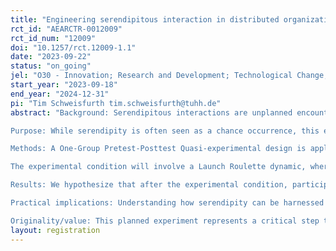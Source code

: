 ```yaml
---
title: "Engineering serendipitous interaction in distributed organizations"
rct_id: "AEARCTR-0012009"
rct_id_num: "12009"
doi: "10.1257/rct.12009-1.1"
date: "2023-09-22"
status: "on_going"
jel: "O30 - Innovation; Research and Development; Technological Change; Intellectual Property Rights: General / O31 Innovation and Invention: Processes and Incentives / O32 - Management of Technological Innovation and R&D"
start_year: "2023-09-18"
end_year: "2024-12-31"
pi: "Tim Schweisfurth tim.schweisfurth@tuhh.de"
abstract: "Background: Serendipitous interactions are unplanned encounters between people that can lead to new ideas and insights. They have been shown to be beneficial for collaboration and innovation in a variety of settings, including workplaces, schools, and communities. On the other hand, innovation has long been recognized as a key driver of progress in various domains, and the role of collaboration in fostering innovation is well-established.
Purpose: While serendipity is often seen as a chance occurrence, this experiment seeks to explore whether it can be intentionally promoted within a controlled environment to enhance collaborative behavior and innovation outcomes. Therefore, the main goal of the study is to measure the potential influence of serendipitous interactions on individuals' willingness to collaborate for innovation.
Methods: A One-Group Pretest-Posttest Quasi-experimental design is applied, where participants are randomly assigned, variables are measure before and after the treatment and no control group is considered. 30 individuals will be randomly recruited from “Tempowerk”, a Hamburg-based technology park, with more than 800 employees working in 100 small and medium-sized companies. 
The experimental condition will involve a Launch Roulette dynamic, where participants will be invited to a luncheon and then randomly assigned among tables of four. Participants' willingness to collaborate, social ties and other relevant variables will be measure before and after the dynamic, using a survey.
Results: We hypothesize that after the experimental condition, participants will have more social ties, be more willing to collaborate and be more likely to be innovative than before their participation.
Practical implications: Understanding how serendipity can be harnessed to enhance collaborative behaviors may lead to the development of innovative strategies for team building, knowledge exchange,  and problem-solving. 
Originality/value: This planned experiment represents a critical step toward elucidating the complex relationship between serendipity, collaboration, and innovation, with the ultimate goal of providing actionable insights for enhancing creative endeavors, specially in the context of collaboration for innovation."
layout: registration
---
```


